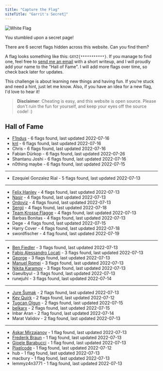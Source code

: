 ```yaml
---
title: "Capture the Flag"
siteTitle: "Garrit's Secret🤭"
---
```


![White Flag](/assets/white_flag.png)

You stumbled upon a secret page!

There are 6 secret flags hidden across this website. Can you find them?

A flag looks something like this: `GXYZ{***********}`. If you manage to find
one, feel free to [send me an email](/contact) with a short writeup, and I will
proudly add your name to the "Hall of Fame". I will add more flags over time, so
check back later for updates.

This challenge is about learning new things and having fun. If you're stuck and
need a hint, just let me know. Also, if you have an idea for a new flag, I'd
love to hear it!

> **Disclaimer**: Cheating is easy, and this website is open source. Please
> don't ruin the fun for yourself, and keep your eyes off the source code! :)

## Hall of Fame

-   [F1ndus](https://f1ndus.de/) - 6 flags found, last updated 2022-07-16
-   [knl](https://lobste.rs/u/knl) - 6 flags found, last updated 2022-07-16
-   Chris - 6 flags found, last updated 2022-07-16
-   Fabian Dürkop - 6 flags found, last updated 2022-07-26
-   Shantanu Joshi - 6 flags found, last updated 2022-07-16
-   n0thing maybe - 6 flags found, last updated 2022-07-15

---

-   Ezequiel Gonzalez Rial - 5 flags found, last updated 2022-07-13

---

-   [Felix Hanley](https://felixhanley.info) - 4 flags found, last updated 2022-07-13
-   [Nasir](https://lobste.rs/u/thesnarky1) - 4 flags found, last updated 2022-07-13
-   [Ordoviz](https://fosstodon.org/@Ordoviz) - 4 flags found, last updated 2022-07-13
-   [Sergii](https://www.linkedin.com/in/serhiy-m-618020107/) - 4 flags found, last updated 2022-07-18
-   [Team Krosse Flagge](https://ctftime.org/team/82581) - 4 flags found, last updated 2022-07-13
-   Barbas Bonitas - 4 flags found, last updated 2022-07-13
-   Dege - 4 flags found, last updated 2022-07-15
-   Harry Cover - 4 flags found, last updated 2022-07-18
-   swordfischer - 4 flag found, last updated 2022-07-19

---

-   [Ben Fiedler](https://3fx.ch) - 3 flags found, last updated 2022-07-13
-   [Fabio Alessandro Locati](https://fale.io) - 3 flags found, last updated 2022-07-13
-   [George](https://fosstodon.org/@george_) - 3 flags found, last updated 2022-07-13
-   [Manuel Romei](https://fosstodon/@kriive) - 3 flags found, last updated 2022-07-13
-   [Nikita Karamov](https://www.kytta.dev/) - 3 flags found, last updated 2022-07-13
-   Gaeulbyul - 3 flags found, last updated 2022-07-13
-   runejuhl - 3 flags found, last updated 2022-07-14

---

-   [Jure Šumak](https://jsumak.github.io/about/) - 2 flags found, last updated 2022-07-13
-   [Kev Quirk](https://kevq.uk/) - 2 flags found, last updated 2022-07-12
-   [Tugcan Olgun](https://tugcan.net/) - 2 flags found, last updated 2022-07-15
-   [belkarx](https://belkarx.github.io) - 2 flags found, last updated 2022-07-15
-   Inbar Aran - 2 flag found, last updated 2022-07-14
-   Marat Validov - 2 flag found, last updated 2022-07-13

---

-   [Askar Mirzajanov](https://t.me/gmmdt) - 1 flag found, last updated 2022-07-13
-   [Frederik Braun](https://frederik-braun.com/) - 1 flag found, last updated 2022-07-13
-   [Gioele Barabucci](https://gioele.io/) - 1 flag found, last updated 2022-07-13
-   [Pixelcode](https://social.tchncs.de/@pixelcode) - 1 flag found, last updated 2022-07-12
-   hub - 1 flag found, last updated 2022-07-13
-   macbury - 1 flag found, last updated 2022-07-13
-   lemmyz4n3771 - 1 flag found, last updated 2022-07-13
